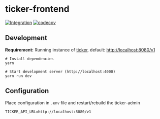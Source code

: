 # ticker-frontend

[![Integration](https://github.com/systemli/ticker-frontend/actions/workflows/integration.yaml/badge.svg)](https://github.com/systemli/ticker-frontend/actions/workflows/integration.yaml) [![codecov](https://codecov.io/gh/systemli/ticker-frontend/branch/main/graph/badge.svg?token=bjZUlRawuh)](https://codecov.io/gh/systemli/ticker-frontend)

## Development

**Requirement:** Running instance of [ticker](https://github.com/systemli/ticker), default: <http://localhost:8080/v1>

```shell
# Install dependencies
yarn

# Start development server (http://localhost:4000)
yarn run dev
```

## Configuration

Place configuration in `.env` file and restart/rebuild the ticker-admin

```shell
TICKER_API_URL=http://localhost:8080/v1
```
